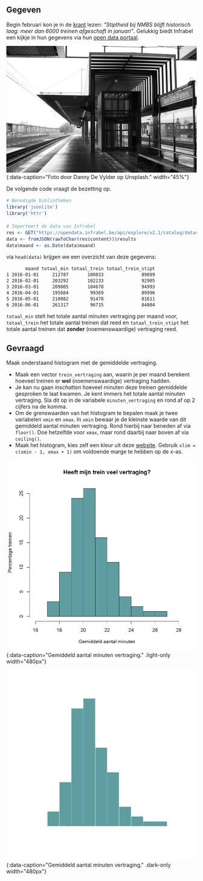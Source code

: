 ## Gegeven

Begin februari kon je in de <a href="https://www.nieuwsblad.be/cnt/dmf20240209_93685873" target="_blank">krant</a> lezen: *"Stiptheid bij NMBS blijft historisch laag: meer dan 6000 treinen afgeschaft in januari"*. Gelukkig biedt Infrabel een kijkje in hun gegevens via hun <a href="https://opendata.infrabel.be/explore/dataset/nationale-stiptheid-per-moment-en-per-maand" target="_blank">open data portaal</a>.

![Foto door Danny De Vylder op Unsplash.](media/danny-de-vylder.jpg "Foto door Danny De Vylder op Unsplash."){:data-caption="Foto door Danny De Vylder op Unsplash." width="45%"}

De volgende code vraagt de bezetting op.
```R
# Benodigde bibliotheken
library('jsonlite')
library('httr')

# Importeert de data van Infrabel
res <- GET("https://opendata.infrabel.be/api/explore/v2.1/catalog/datasets/nationale-stiptheid-per-moment-en-per-maand/records?select=sum(min_rt)%20as%20totaal_min%2Csum(tel)%20as%20totaal_trein%2Csum(reg)%20as%20totaal_trein_stipt&group_by=maand")
data <- fromJSON(rawToChar(res$content))$results
data$maand <- as.Date(data$maand)
```

via `head(data)` krijgen we een overzicht van deze gegevens:

```
       maand totaal_min totaal_trein totaal_trein_stipt
1 2016-01-01     212787       100033              89899
2 2016-02-01     203292       102233              92905
3 2016-03-01     209805       104678              94993
4 2016-04-01     195684        99369              89996
5 2016-05-01     210082        91478              81611
6 2016-06-01     261317        96715              84004
```

`totaal_min` stelt het totale aantal minuten vertraging per maand voor, `totaal_trein` het totale aantal treinen dat reed en `totaal_trein_stipt` het totale aantal treinen dat **zonder** (noemenswaardige) vertraging reed.

## Gevraagd

Maak onderstaand histogram met de gemiddelde vertraging.

- Maak een vector `trein_vertraging` aan, waarin je per maand berekent hoeveel treinen er **wel** (noemenswaardige) vertraging hadden.
- Je kan nu gaan *inschatten* hoeveel minuten deze treinen gemiddelde gesproken te laat kwamen. Je kent immers het totale aantal minuten vertraging. Sla dit op in de variabele `minuten_vertraging` en rond af op 2 cijfers na de komma.
- Om de grenswaarden van het histogram te bepalen maak je twee variabelen `xmin` en `xmax`. In `xmin` bewaar je de kleinste waarde van dit gemiddeld aantal minuten vertraging. Rond hierbij naar beneden af via `floor()`. Doe hetzelfde voor `xmax`, maar rond daarbij naar boven af via `ceiling()`.
- Maak het histogram, kies zelf een kleur uit deze <a href="https://r-charts.com/colors/" target="_blank">website</a>. Gebruik `xlim = c(xmin - 1, xmax + 1)` om voldoende marge te hebben op de x-as.

![Gemiddeld aantal minuten vertraging.](media/plot.png "Gemiddeld aantal minuten vertraging."){:data-caption="Gemiddeld aantal minuten vertraging." .light-only width="480px"}

![Gemiddeld aantal minuten vertraging.](media/plot_dark.png "Gemiddeld aantal minuten vertraging."){:data-caption="Gemiddeld aantal minuten vertraging." .dark-only width="480px"}
